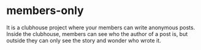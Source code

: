 # members-only
 It is a clubhouse project where your members can write anonymous posts. Inside the clubhouse, members can see who the author of a post is, but outside they can only see the story and wonder who wrote it.
